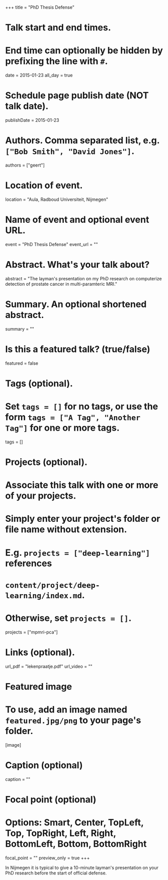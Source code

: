 +++
title = "PhD Thesis Defense"

# Talk start and end times.
#   End time can optionally be hidden by prefixing the line with `#`.
date = 2015-01-23
all_day = true

# Schedule page publish date (NOT talk date).
publishDate = 2015-01-23

# Authors. Comma separated list, e.g. `["Bob Smith", "David Jones"]`.
authors = ["geert"]

# Location of event.
location = "Aula, Radboud Universiteit, Nijmegen"

# Name of event and optional event URL.
event = "PhD Thesis Defense"
event_url = ""

# Abstract. What's your talk about?
abstract = "The layman's presentation on my PhD research on computerize detection of prostate cancer in multi-paramteric MRI."

# Summary. An optional shortened abstract.
summary = ""

# Is this a featured talk? (true/false)
featured = false

# Tags (optional).
#   Set `tags = []` for no tags, or use the form `tags = ["A Tag", "Another Tag"]` for one or more tags.
tags = []

# Projects (optional).
#   Associate this talk with one or more of your projects.
#   Simply enter your project's folder or file name without extension.
#   E.g. `projects = ["deep-learning"]` references 
#   `content/project/deep-learning/index.md`.
#   Otherwise, set `projects = []`.
projects = ["mpmri-pca"]

# Links (optional).
url_pdf = "lekenpraatje.pdf"
url_video = ""

# Featured image
# To use, add an image named `featured.jpg/png` to your page's folder. 
[image]
  # Caption (optional)
  caption = ""

  # Focal point (optional)
  # Options: Smart, Center, TopLeft, Top, TopRight, Left, Right, BottomLeft, Bottom, BottomRight
  focal_point = ""
  preview_only = true
+++

In Nijmegen it is typical to give a 10-minute layman's presentation on your PhD research before the start of official defense.
